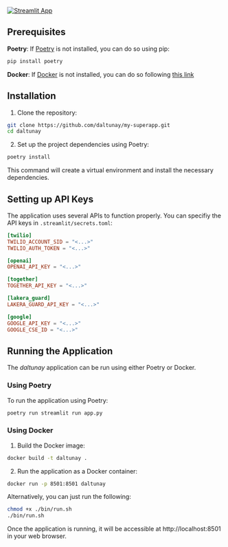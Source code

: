 
[![Streamlit App](https://static.streamlit.io/badges/streamlit_badge_black_white.svg)](https://daltunay.streamlit.app)


## Prerequisites

**Poetry**: If [Poetry](https://python-poetry.org/) is not installed, you can do so using pip:


```bash
pip install poetry
```

**Docker**: If [Docker](https://www.docker.com/) is not installed, you can do so following [this link](https://docs.docker.com/get-docker/)

## Installation

1. Clone the repository:

```bash
git clone https://github.com/daltunay/my-superapp.git
cd daltunay
```

2. Set up the project dependencies using Poetry:

```bash
poetry install
```

This command will create a virtual environment and install the necessary dependencies.

## Setting up API Keys

The application uses several APIs to function properly. 
You can specifiy the API keys in `.streamlit/secrets.toml`: 

```toml
[twilio]
TWILIO_ACCOUNT_SID = "<...>"
TWILIO_AUTH_TOKEN = "<...>"

[openai]
OPENAI_API_KEY = "<...>"

[together]
TOGETHER_API_KEY = "<...>"

[lakera_guard]
LAKERA_GUARD_API_KEY = "<...>"

[google]
GOOGLE_API_KEY = "<...>"
GOOGLE_CSE_ID = "<...>"
```


## Running the Application
The _daltunay_ application can be run using either Poetry or Docker.

### Using Poetry

To run the application using Poetry:

```bash
poetry run streamlit run app.py
```

### Using Docker

1. Build the Docker image:

```bash
docker build -t daltunay .
```

2. Run the application as a Docker container:

```bash
docker run -p 8501:8501 daltunay
```

Alternatively, you can just run the following:

```bash
chmod +x ./bin/run.sh
./bin/run.sh
```

Once the application is running, it will be accessible at http://localhost:8501 in your web browser.
